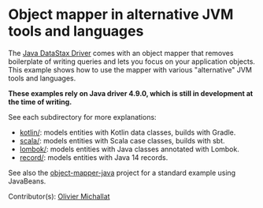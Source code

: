 # Object mapper in alternative JVM tools and languages

The [Java DataStax Driver](https://docs.datastax.com/en/developer/java-driver/latest/) comes with an
object mapper that removes boilerplate of writing queries and lets you focus on your application
objects. This example shows how to use the mapper with various "alternative" JVM tools and
languages.

**These examples rely on Java driver 4.9.0, which is still in development at the time of writing.**

See each subdirectory for more explanations:

* [kotlin/](kotlin/): models entities with Kotlin data classes, builds with Gradle.
* [scala/](scala/): models entities with Scala case classes, builds with sbt.
* [lombok/](lombok/): models entities with Java classes annotated with Lombok.
* [record/](record/): models entities with Java 14 records.

See also the [object-mapper-java](https://github.com/DataStax-Examples/object-mapper-java) project
for a standard example using JavaBeans.

Contributor(s): [Olivier Michallat](https://github.com/olim7t)

